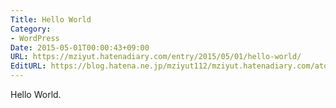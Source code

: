 ```yaml
---
Title: Hello World
Category:
- WordPress
Date: 2015-05-01T00:00:43+09:00
URL: https://mziyut.hatenadiary.com/entry/2015/05/01/hello-world/
EditURL: https://blog.hatena.ne.jp/mziyut112/mziyut.hatenadiary.com/atom/entry/6801883189080502250
---
```


Hello World.

